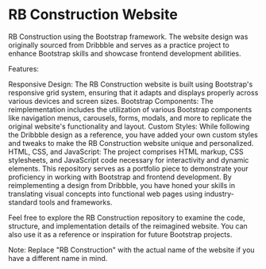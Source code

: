 # RB Construction Website

RB Construction using the Bootstrap framework. The website design was originally sourced from Dribbble and serves as a practice project to enhance Bootstrap skills and showcase frontend development abilities.

Features:

Responsive Design: The RB Construction website is built using Bootstrap's responsive grid system, ensuring that it adapts and displays properly across various devices and screen sizes.
Bootstrap Components: The reimplementation includes the utilization of various Bootstrap components like navigation menus, carousels, forms, modals, and more to replicate the original website's functionality and layout.
Custom Styles: While following the Dribbble design as a reference, you have added your own custom styles and tweaks to make the RB Construction website unique and personalized.
HTML, CSS, and JavaScript: The project comprises HTML markup, CSS stylesheets, and JavaScript code necessary for interactivity and dynamic elements.
This repository serves as a portfolio piece to demonstrate your proficiency in working with Bootstrap and frontend development. By reimplementing a design from Dribbble, you have honed your skills in translating visual concepts into functional web pages using industry-standard tools and frameworks.

Feel free to explore the RB Construction repository to examine the code, structure, and implementation details of the reimagined website. You can also use it as a reference or inspiration for future Bootstrap projects.

Note: Replace "RB Construction" with the actual name of the website if you have a different name in mind.
